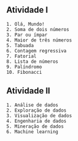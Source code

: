 ## Atividade I
    1. Olá, Mundo!
    2. Soma de dois números
    3. Par ou ímpar
    4. Maior de três números
    5. Tabuada
    6. Contagem regressiva
    7. Fatorial
    8. Lista de números
    9. Palíndromo
    10. Fibonacci

## Atividade II
    1. Análise de dados
    2. Exploração de dados
    3. Visualização de dados
    4. Engenharia de dados
    5. Mineração de dados
    6. Machine learning
    
